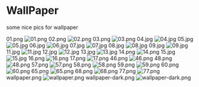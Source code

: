 # WallPaper

some nice pics for wallpaper

01.png
![01.png](01.png)
02.png
![02.png](02.png)
03.png
![03.png](03.png)
04.jpg
![04.jpg](04.jpg)
05.jpg
![05.jpg](05.jpg)
06.jpg
![06.jpg](06.jpg)
07.jpg
![07.jpg](07.jpg)
08.jpg
![08.jpg](08.jpg)
09.jpg
![09.jpg](09.jpg)
11.jpg
![11.jpg](11.jpg)
12.jpg
![12.jpg](12.jpg)
13.jpg
![13.jpg](13.jpg)
14.png
![14.png](14.png)
15.jpg
![15.jpg](15.jpg)
16.png
![16.png](16.png)
17.png
![17.png](17.png)
46.png
![46.png](46.png)
48.png
![48.png](48.png)
57.png
![57.png](57.png)
58.png
![58.png](58.png)
59.png
![59.png](59.png)
60.png
![60.png](60.png)
65.png
![65.png](65.png)
68.png
![68.png](68.png)
77.png
![77.png](77.png)
wallpaper.png
![wallpaper.png](wallpaper.png)
wallpaper-dark.png
![wallpaper-dark.png](wallpaper-dark.png)
